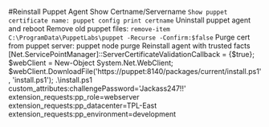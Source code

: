#Reinstall Puppet Agent 
Show Certname/Servername `Show puppet certificate name: puppet config print certname`
Uninstall puppet agent and reboot 
Remove old puppet files: 
`remove-item C:\ProgramData\PuppetLabs\puppet -Recurse -Confirm:$false`
Purge cert from puppet server: puppet node purge <CERTNAME>
Reinstall agent with trusted facts
    [Net.ServicePointManager]::ServerCertificateValidationCallback = {$true};
    $webClient = New-Object System.Net.WebClient;
    $webClient.DownloadFile('https://puppet:8140/packages/current/install.ps1', 'install.ps1');
    .\install.ps1 custom_attributes:challengePassword='Jackass247!!' extension_requests:pp_role=webserver extension_requests:pp_datacenter=TPL-East extension_requests:pp_environment=development



